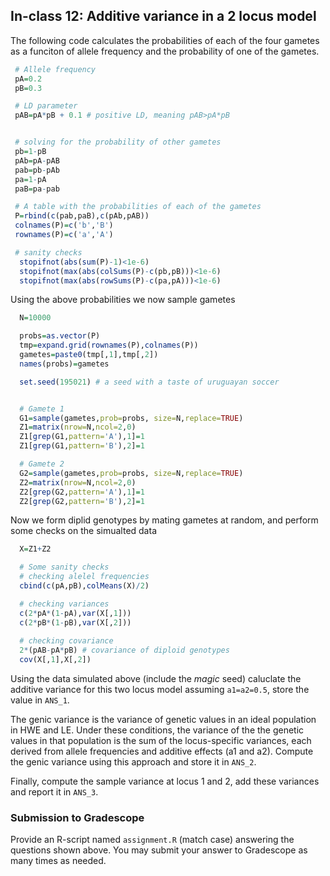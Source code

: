## In-class 12: Additive variance in a 2 locus model


The following code calculates the probabilities of each of the four gametes as a funciton of allele frequency and the probability of one of the gametes.

```r
 # Allele frequency
 pA=0.2
 pB=0.3

 # LD parameter
 pAB=pA*pB + 0.1 # positive LD, meaning pAB>pA*pB


 # solving for the probability of other gametes
 pb=1-pB
 pAb=pA-pAB
 pab=pb-pAb
 pa=1-pA
 paB=pa-pab

 # A table with the probabilities of each of the gametes
 P=rbind(c(pab,paB),c(pAb,pAB))
 colnames(P)=c('b','B')
 rownames(P)=c('a','A')

 # sanity checks
  stopifnot(abs(sum(P)-1)<1e-6)
  stopifnot(max(abs(colSums(P)-c(pb,pB)))<1e-6)
  stopifnot(max(abs(rowSums(P)-c(pa,pA)))<1e-6)
```

Using the above probabilities we now sample gametes

```r
  N=10000

  probs=as.vector(P)
  tmp=expand.grid(rownames(P),colnames(P))
  gametes=paste0(tmp[,1],tmp[,2])
  names(probs)=gametes

  set.seed(195021) # a seed with a taste of uruguayan soccer


  # Gamete 1
  G1=sample(gametes,prob=probs, size=N,replace=TRUE)
  Z1=matrix(nrow=N,ncol=2,0)
  Z1[grep(G1,pattern='A'),1]=1
  Z1[grep(G1,pattern='B'),2]=1 

  # Gamete 2
  G2=sample(gametes,prob=probs, size=N,replace=TRUE)
  Z2=matrix(nrow=N,ncol=2,0)
  Z2[grep(G2,pattern='A'),1]=1
  Z2[grep(G2,pattern='B'),2]=1 

```

Now we form diplid genotypes by mating gametes at random, and perform some checks on the simualted data

```r
  X=Z1+Z2

  # Some sanity checks
  # checking alelel frequencies
  cbind(c(pA,pB),colMeans(X)/2)

  # checking variances
  c(2*pA*(1-pA),var(X[,1]))
  c(2*pB*(1-pB),var(X[,2]))
  
  # checking covariance
  2*(pAB-pA*pB) # covariance of diploid genotypes
  cov(X[,1],X[,2])
```


Using the data simulated above (include the *magic* seed) caluclate the additive variance for this two locus model assuming `a1=a2=0.5`, store the value in `ANS_1`.

The genic variance is the variance of genetic values in an ideal population in HWE and LE. Under these conditions, the variance of the the genetic values in that population is the sum of the locus-specific variances, each derived from allele frequencies and additive effects (a1 and a2). Compute the genic variance using this approach and store it in `ANS_2`. 



Finally, compute the sample variance at locus 1 and 2, add these variances and report it in `ANS_3`.



### Submission to Gradescope 

Provide an R-script named `assignment.R` (match case) answering the questions shown above. You may submit your answer to Gradescope as many times as needed.

